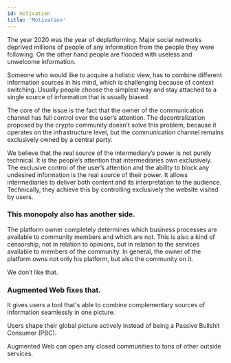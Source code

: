 ```yaml
---
id: motivation
title: 'Motivation'
---
```


The year 2020 was the year of deplatforming. Major social networks deprived millions of people of any information from the people they were following. On the other hand people are flooded with useless and unwelcome information.

Someone who would like to acquire a holistic view, has to combine different information sources in his mind, which is challenging because of context switching. Usually people choose the simplest way and stay attached to a single source of information that is usually biased.

The core of the issue is the fact that the owner of the communication channel has full control over the user’s attention. The decentralization proposed by the crypto community doesn’t solve this problem, because it operates on the infrastructure level, but the communication channel remains exclusively owned by a central party.

We believe that the real source of the intermediary’s power is not purely technical. It is the people’s attention that intermediaries own exclusively. The exclusive control of the user’s attention and the ability to block any undesired information is the real source of their power. It allows intermediaries to deliver both content and its interpretation to the audience. Technically, they achieve this by controlling exclusively the website visited by users.

### This monopoly also has another side.

The platform owner completely determines which business processes are available to community members and which are not. This is also a kind of censorship, not in relation to opinions, but in relation to the services available to members of the community. In general, the owner of the platform owns not only his platform, but also the community on it.

We don’t like that.

### Augmented Web fixes that.

It gives users a tool that's able to combine complementary sources of information seamlessly in one picture.

Users shape their global picture actively instead of being a Passive Bullshit Consumer (PBC).

Augmented Web can open any closed communities to tons of other outside services.
